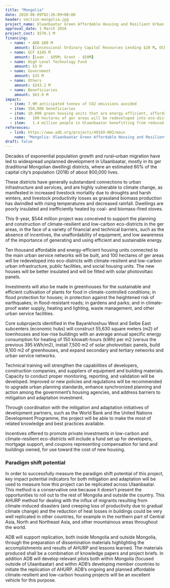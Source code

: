 ```yaml
---
title: "Mongolia"
date: 2020-06-09T02:26:09+08:00
header: section-mongolia.jpg
project_name: Ulaanbaatar Green Affordable Housing and Resilient Urban Renewal Project in Mongolia
approval_date: 1 March 2018
project_cost: $570.1 M
financing:
  - name: •	ADB $80 M
    amount: [Concessional Ordinary Capital Resources Lending $20 M, OCR $60M]
  - name: GCF $145 M
    amount: [Loan - $95M; Grant - $50M]
  - name: High Level Technology Fund 
    amount: $3 M
  - name: Government
    amount: $35 M
  - name: Others
    amount: $243.2 M
  - name: Beneficiaries
    amount: $63.9 M
impact:
  - item: 7.9M anticipated tonnes of CO2 emissions avoided
  - item: 350,000 beneficiaries
  - item: 10,000 green housing units that are energy efficient, affordable, and designed to maximize the use of renewable energy.
  - item:	100 hectares of ger areas will be redeveloped into eco-districts that are both low-carbon and climate resilient as part of the project. 
  - item:	1.4 million people in Ulaanbaatar benefitting from reduced air pollution, further estimated to grow to 2.7 million people by 2050
references:
  - link: https://www.adb.org/projects/49169-002/main
    name: "Mongolia: Ulaanbaatar Green Affordable Housing and Resilient Urban Renewal Sector Project"
draft: false
---
```


Decades of exponential population growth and rural–urban migration have led to widespread unplanned development in Ulaanbaatar, mostly in its ger (traditional Mongolian dwelling) districts, where an estimated 60% of the capital city’s population (2018) of about 800,000 lives.

These districts have generally substandard connections to urban infrastructure and services, and are highly vulnerable to climate change, as manifested in increased livestock mortality due to droughts and harsh winters, and livestock productivity losses as grassland biomass production has dwindled with rising temperatures and decreased rainfall. Dwellings are poorly insulated and inefficiently heated by coal- and biomass-fired stoves.

This 9-year, $544 million project was conceived to support the planning and construction of climate-resilient and low-carbon eco-districts in the ger areas, in the face of a variety of financial and technical barriers, such as the absence of incentives, the unaffordability of equipment, and low awareness of the importance of generating and using efficient and sustainable energy.

Ten thousand affordable and energy-efficient housing units connected to the main urban service networks will be built, and 100 hectares of ger areas will be redeveloped into eco-districts with climate-resilient and low-carbon urban infrastructure, public facilities, and social housing units. The new houses will be better insulated and will be fitted with solar photovoltaic panels.

Investments will also be made in greenhouses for the sustainable and efficient cultivation of plants for food in climate-controlled conditions; in flood protection for houses; in protection against the heightened risk of earthquakes; in flood-resistant roads; in gardens and parks; and in climate-proof water supply, heating and lighting, waste management, and other urban service facilities.

Core subprojects identified in the Bayankhoshuu West and Selbe East subcenters (economic hubs) will construct 55,630 square meters (m2) of townhouses and low-rise buildings with an average annual specific energy consumption for heating of 150 kilowatt-hours (kWh) per m2 (versus the previous 395 kWh/m2), install 7,500 m2 of solar photovoltaic panels, build 9,100 m2 of greenhouses, and expand secondary and tertiary networks and urban service networks.

Technical training will strengthen the capabilities of developers, construction companies, and suppliers of equipment and building materials. Capacity to conduct proper monitoring, reporting, and validation will be developed. Improved or new policies and regulations will be recommended to upgrade urban planning standards, enhance synchronized planning and action among the government’s housing agencies, and address barriers to mitigation and adaptation investment.

Through coordination with the mitigation and adaptation initiatives of development partners, such as the World Bank and the United Nations Development Programme, the project will be able to make the most of related knowledge and best practices available.

Incentives offered to promote private investments in low-carbon and climate-resilient eco-districts will include a fund set up for developers, mortgage support, and coupons representing compensation for land and buildings owned, for use toward the cost of new housing.

### Paradigm shift potential

In order to successfully measure the paradigm shift potential of this project, key impact potential indicators for both mitigation and adaptation will be used to measure how this project can be replicated across Ulaanbaatar.  This method is a conservative one because it doesn’t present the opportunities to roll out to the rest of Mongolia and outside the country.  This AHURP method for dealing with the influx of migrants resulting from climate-induced disasters (and creeping loss of productivity due to gradual climate change) and the reduction of heat losses in buildings could be very well replicated in other countries, for example in the northern part of Central Asia, North and Northeast Asia, and other mountainous areas throughout the world. 

ADB will support replication, both inside Mongolia and outside Mongolia, through the preparation of dissemination materials highlighting the accomplishments and results of AHURP and lessons learned. The materials produced shall be a combination of knowledge papers and project briefs. In addition ADB will develop relevant pilots both within Mongolia (focused outside of Ulaanbaatar) and within ADB’s developing member countries to initiate the replication of AHURP. ADB’s ongoing and planned affordable climate-resilient and low-carbon housing projects will be an excellent vehicle for this purpose.